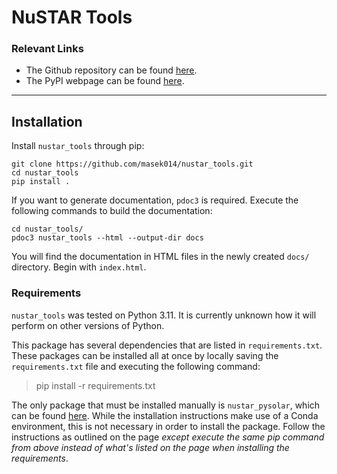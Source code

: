 # NuSTAR Tools

### Relevant Links

- The Github repository can be found [here](https://github.umn.edu/MASEK014/nustar_tools).
- The PyPI webpage can be found [here](https://test.pypi.org/project/nustar-tools/).

---

## Installation

Install `nustar_tools` through pip:
```
git clone https://github.com/masek014/nustar_tools.git
cd nustar_tools
pip install .
```

If you want to generate documentation, `pdoc3` is required.
Execute the following commands to build the documentation:
```
cd nustar_tools/
pdoc3 nustar_tools --html --output-dir docs
```
You will find the documentation in HTML files in the newly created `docs/` directory.
Begin with `index.html`.

### Requirements

`nustar_tools` was tested on Python 3.11.
It is currently unknown how it will perform on other versions of Python.

This package has several dependencies that are listed in `requirements.txt`.
These packages can be installed all at once by locally saving the `requirements.txt` file and executing the following command:
> pip install -r requirements.txt

The only package that must be installed manually is `nustar_pysolar`, which can be found [here](https://github.com/NuSTAR/nustar_pysolar).
While the installation instructions make use of a Conda environment, this is not necessary in order to install the package.
Follow the instructions as outlined on the page *except execute the same pip command from above instead of what's listed on the page when installing the requirements*.